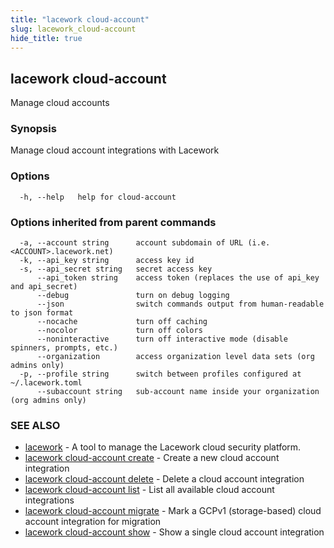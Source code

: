 ```yaml
---
title: "lacework cloud-account"
slug: lacework_cloud-account
hide_title: true
---
```


## lacework cloud-account

Manage cloud accounts

### Synopsis

Manage cloud account integrations with Lacework

### Options

```
  -h, --help   help for cloud-account
```

### Options inherited from parent commands

```
  -a, --account string      account subdomain of URL (i.e. <ACCOUNT>.lacework.net)
  -k, --api_key string      access key id
  -s, --api_secret string   secret access key
      --api_token string    access token (replaces the use of api_key and api_secret)
      --debug               turn on debug logging
      --json                switch commands output from human-readable to json format
      --nocache             turn off caching
      --nocolor             turn off colors
      --noninteractive      turn off interactive mode (disable spinners, prompts, etc.)
      --organization        access organization level data sets (org admins only)
  -p, --profile string      switch between profiles configured at ~/.lacework.toml
      --subaccount string   sub-account name inside your organization (org admins only)
```

### SEE ALSO

* [lacework](lacework.md)	 - A tool to manage the Lacework cloud security platform.
* [lacework cloud-account create](lacework_cloud-account_create.md)	 - Create a new cloud account integration
* [lacework cloud-account delete](lacework_cloud-account_delete.md)	 - Delete a cloud account integration
* [lacework cloud-account list](lacework_cloud-account_list.md)	 - List all available cloud account integrations
* [lacework cloud-account migrate](lacework_cloud-account_migrate.md)	 - Mark a GCPv1 (storage-based) cloud account integration for migration
* [lacework cloud-account show](lacework_cloud-account_show.md)	 - Show a single cloud account integration

